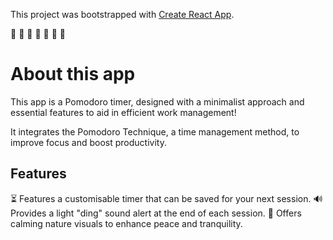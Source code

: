 This project was bootstrapped with [Create React App](https://github.com/facebook/create-react-app).

🍅 🍅 🍅 🍅 🍅 🍅 🍅

# About this app

This app is a Pomodoro timer, designed with a minimalist approach and essential features to aid in efficient work management!

It integrates the Pomodoro Technique, a time management method, to improve focus and boost productivity.

## Features
⏳ Features a customisable timer that can be saved for your next session.
🔊 Provides a light "ding" sound alert at the end of each session.
🌿 Offers calming nature visuals to enhance peace and tranquility.
